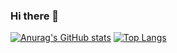 ### Hi there 👋

[![Anurag's GitHub stats](https://github-readme-stats.vercel.app/api?username=karmaester&show_icons=true&bg_color=45,833ab4,cfd0d1,cfd0d1,e0e0e0,e0e0e0,fbfaf9,fbfaf9,fbfaf9)](https://github.com/anuraghazra/github-readme-stats)
[![Top Langs](https://github-readme-stats.vercel.app/api/top-langs/?username=karmaester&layout=compact&bg_color=225,833ab4,cfd0d1,cfd0d1,e0e0e0,e0e0e0,fbfaf9,fbfaf9,fbfaf9)](https://github.com/anuraghazra/github-readme-stats)

<!--
**karmaester/karmaester** is a ✨ _special_ ✨ repository because its `README.md` (this file) appears on your GitHub profile.

Here are some ideas to get you started:

- 🔭 I’m currently working on ...
- 🌱 I’m currently learning ...
- 👯 I’m looking to collaborate on ...
- 🤔 I’m looking for help with ...
- 💬 Ask me about ...
- 📫 How to reach me: ...
- 😄 Pronouns: ...
- ⚡ Fun fact: ...
-->
